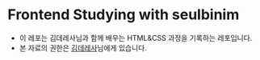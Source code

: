 # Frontend Studying with seulbinim

* 이 레포는 김데레사님과 함께 배우는 HTML&CSS 과정을 기록하는 레포입니다.
* 본 자료의 권한은 [김데레사](https://github.com/seulbinim/seulbinim.github.io)님에게 있습니다.
